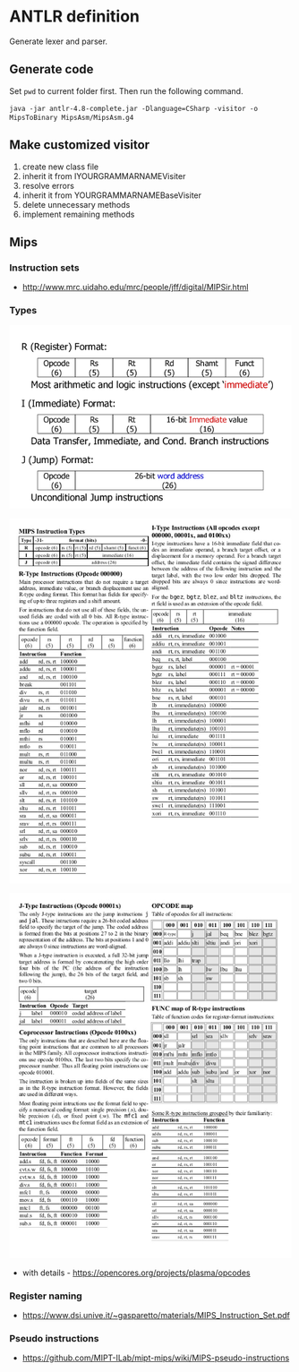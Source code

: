 # ANTLR definition

Generate lexer and parser.

## Generate code

Set `pwd` to current folder first. Then run the following command.

<!-- java -jar antlr-4.8-complete.jar -Dlanguage=CSharp -visitor Hello.g4  -->
```
java -jar antlr-4.8-complete.jar -Dlanguage=CSharp -visitor -o MipsToBinary MipsAsm/MipsAsm.g4
```

## Make customized visitor

1. create new class file
1. inherit it from IYOURGRAMMARNAMEVisiter
1. resolve errors
1. inherit it from YOURGRAMMARNAMEBaseVisiter
1. delete unnecessary methods
1. implement remaining methods

## Mips

### Instruction sets

- <http://www.mrc.uidaho.edu/mrc/people/jff/digital/MIPSir.html>

### Types

![](img/2020-04-18-18-17-23.png)

![](img/2020-04-18-16-48-08.png)

![](img/2020-04-18-16-48-28.png)

- with details - <https://opencores.org/projects/plasma/opcodes>

### Register naming

- <https://www.dsi.unive.it/~gasparetto/materials/MIPS_Instruction_Set.pdf>

### Pseudo instructions

- <https://github.com/MIPT-ILab/mipt-mips/wiki/MIPS-pseudo-instructions>
